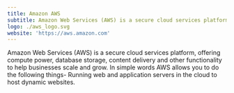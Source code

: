 ```yaml
---
title: Amazon AWS
subtitle: Amazon Web Services (AWS) is a secure cloud services platform
logo: ./aws_logo.svg
website: 'https://aws.amazon.com'
---
```


Amazon Web Services (AWS) is a secure cloud services platform, offering compute power, database storage, content delivery and other functionality to help businesses scale and grow. In simple words AWS allows you to do the following things- Running web and application servers in the cloud to host dynamic websites.
